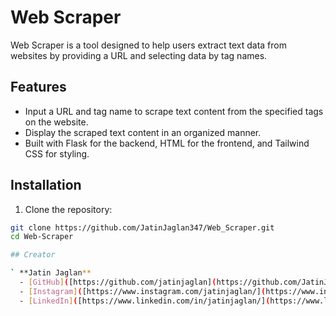 # Web Scraper

Web Scraper is a tool designed to help users extract text data from websites by providing a URL and selecting data by tag names.

## Features

- Input a URL and tag name to scrape text content from the specified tags on the website.
- Display the scraped text content in an organized manner.
- Built with Flask for the backend, HTML for the frontend, and Tailwind CSS for styling.

## Installation

1. Clone the repository:

```bash
git clone https://github.com/JatinJaglan347/Web_Scraper.git
cd Web-Scraper

## Creator

` **Jatin Jaglan**
  - [GitHub]([https://github.com/jatinjaglan](https://github.com/JatinJaglan347))
  - [Instagram]([https://www.instagram.com/jatinjaglan/](https://www.instagram.com/jatinjaglan347/))
  - [LinkedIn]([https://www.linkedin.com/in/jatinjaglan/](https://www.linkedin.com/in/jatin-jaglan-830853263/)https://www.linkedin.com/in/jatin-jaglan-830853263/)
  

